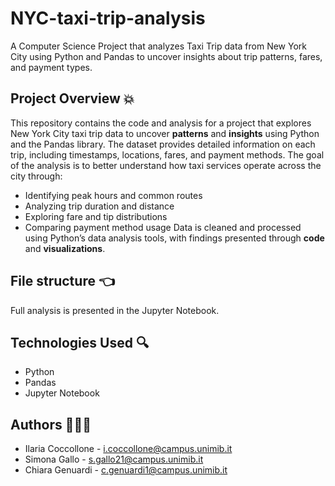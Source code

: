 # NYC-taxi-trip-analysis
A Computer Science Project that analyzes Taxi Trip data from New York City using Python and Pandas to uncover insights about trip patterns, fares, and payment types.

## Project Overview 💥
This repository contains the code and analysis for a project that explores New York City taxi trip data to uncover **patterns** and **insights** using Python and the Pandas library. The dataset provides detailed information on each trip, including timestamps, locations, fares, and payment methods. The goal of the analysis is to better understand how taxi services operate across the city through: 
- Identifying peak hours and common routes
- Analyzing trip duration and distance
- Exploring fare and tip distributions
- Comparing payment method usage
Data is cleaned and processed using Python’s data analysis tools, with findings presented through **code** and **visualizations**.

## File structure 👈
Full analysis is presented in the Jupyter Notebook.

## Technologies Used 🔍
- Python
- Pandas
- Jupyter Notebook

## Authors 👩🏻‍💻
- Ilaria Coccollone - i.coccollone@campus.unimib.it
- Simona Gallo - s.gallo21@campus.unimib.it
- Chiara Genuardi - c.genuardi1@campus.unimib.it
